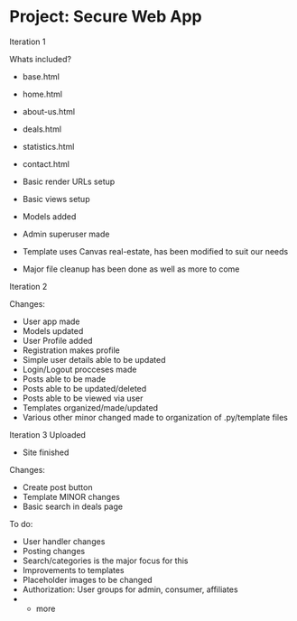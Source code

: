 # Project: Secure Web App

Iteration 1

Whats included?

- base.html
- home.html
- about-us.html
- deals.html
- statistics.html
- contact.html

- Basic render URLs setup
- Basic views setup
- Models added
- Admin superuser made
- Template uses Canvas real-estate, has been modified to suit our needs
- Major file cleanup has been done as well as more to come

Iteration 2

Changes:
- User app made
- Models updated
- User Profile added
- Registration makes profile
- Simple user details able to be updated
- Login/Logout procceses made
- Posts able to be made
- Posts able to be updated/deleted
- Posts able to be viewed via user
- Templates organized/made/updated
- Various other minor changed made to organization of .py/template files

Iteration 3 Uploaded
- Site finished

Changes:
- Create post button
- Template MINOR changes
- Basic search in deals page

To do:
- User handler changes
- Posting changes
- Search/categories is the major focus for this
- Improvements to templates
- Placeholder images to be changed
- Authorization: User groups for admin, consumer, affiliates
- + more

